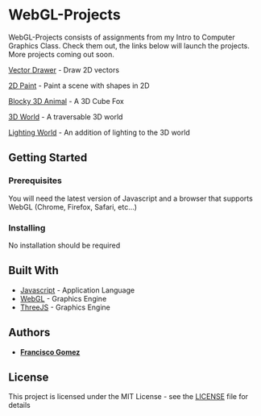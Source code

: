 # WebGL-Projects

WebGL-Projects consists of assignments from my Intro to Computer Graphics Class. Check them out, the links below will launch the projects. More projects coming out soon. 
<!-- The first five were created using pure WebGL and the final one uses ThreeJS. Check them out at the links below or follow the instructions to test them locally: -->

<!-- [Vector Drawer](https://people.ucsc.edu/~fgomez7/CSE160/ASGN0/asgn0.html) - Draw 2D vectors -->
[Vector Drawer](https://fgomez7.github.io/WebGl-Projects/ASGN0/asgn0.html) - Draw 2D vectors

<!-- [2D Paint](https://people.ucsc.edu/~fgomez7/CSE160/ASGN1/ColoredPoints.html) - Paint a scene with shapes in 2D -->


[2D Paint](https://fgomez7.github.io/WebGl-Projects/ASGN1/ColoredPoints.html) - Paint a scene with shapes in 2D


<!-- [Blocky 3D Animal](https://people.ucsc.edu/~fgomez7/CSE160/ASGN2/BlockyFox.html) - A 3D Cube Fox -->
[Blocky 3D Animal](https://fgomez7.github.io/WebGl-Projects/ASGN2/BlockyFox.html) - A 3D Cube Fox

[3D World](https://fgomez7.github.io/WebGl-Projects/ASGN3/The_World.html) - A traversable 3D world

[Lighting World](https://fgomez7.github.io/WebGl-Projects/ASGN4/Lighting.html) - An addition of lighting to the 3D world

## Getting Started

### Prerequisites

You will need the latest version of Javascript and a browser that supports WebGL (Chrome, Firefox, Safari, etc...)

### Installing

No installation should be required

## Built With

* [Javascript](https://www.javascript.com/) - Application Language
* [WebGL](https://get.webgl.org/) - Graphics Engine
* [ThreeJS](https://threejs.org/) - Graphics Engine


## Authors

* **[Francisco Gomez](https://github.com/fgomez7)** 

## License

This project is licensed under the MIT License - see the [LICENSE](LICENSE) file for details